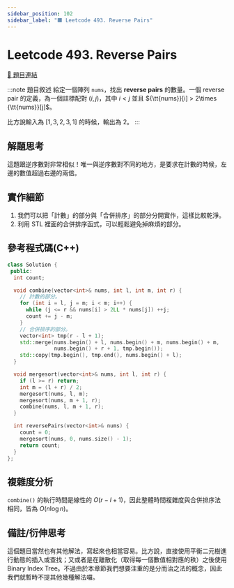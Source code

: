 ```yaml
---
sidebar_position: 102
sidebar_label: "🟧 Leetcode 493. Reverse Pairs"
---
```


# Leetcode 493. Reverse Pairs

[🔗 題目連結](https://leetcode.com/problems/reverse-pairs/)

:::note 題目敘述
給定一個陣列 `nums`，找出 **reverse pairs** 的數量。一個 reverse pair 的定義，為一個註標配對 $(i, j)$，其中 $i < j$ 並且 ${\tt{nums}}[i] > 2\times {\tt{nums}}[j]$。

比方說輸入為 $[1, 3, 2, 3, 1]$ 的時候，輸出為 $2$。
:::

## 解題思考

這題跟逆序數對非常相似！唯一與逆序數對不同的地方，是要求在計數的時候，左邊的數值超過右邊的兩倍。

## 實作細節

1. 我們可以把「計數」的部分與「合併排序」的部分分開實作，這樣比較乾淨。
2. 利用 STL 裡面的合併排序函式，可以輕鬆避免掉麻煩的部分。

## 參考程式碼(C++)

```cpp
class Solution {
 public:
  int count;

  void combine(vector<int>& nums, int l, int m, int r) {
    // 計數的部分。
    for (int i = l, j = m; i < m; i++) {
      while (j <= r && nums[i] > 2LL * nums[j]) ++j;
      count += j - m;
    }
    // 合併排序的部分。
    vector<int> tmp(r - l + 1);
    std::merge(nums.begin() + l, nums.begin() + m, nums.begin() + m,
               nums.begin() + r + 1, tmp.begin());
    std::copy(tmp.begin(), tmp.end(), nums.begin() + l);
  }

  void mergesort(vector<int>& nums, int l, int r) {
    if (l >= r) return;
    int m = (l + r) / 2;
    mergesort(nums, l, m);
    mergesort(nums, m + 1, r);
    combine(nums, l, m + 1, r);
  }

  int reversePairs(vector<int>& nums) {
    count = 0;
    mergesort(nums, 0, nums.size() - 1);
    return count;
  }
};
```

## 複雜度分析

`combine()` 的執行時間是線性的 $O(r-l+1)$，因此整體時間複雜度與合併排序法相同，皆為 $O(n\log n)$。

## 備註/衍伸思考

這個題目當然也有其他解法，寫起來也相當容易。比方說，直接使用平衡二元樹進行動態的插入或查找；又或者是在離散化（取得每一個數值相對應的秩）之後使用 Binary Index Tree。不過由於本章節我們想要注重的是分而治之法的概念，因此我們就暫時不提其他幾種解法囉。
